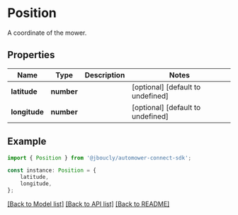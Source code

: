 # Position

A coordinate of the mower.

## Properties

Name | Type | Description | Notes
------------ | ------------- | ------------- | -------------
**latitude** | **number** |  | [optional] [default to undefined]
**longitude** | **number** |  | [optional] [default to undefined]

## Example

```typescript
import { Position } from '@jboucly/automower-connect-sdk';

const instance: Position = {
    latitude,
    longitude,
};
```

[[Back to Model list]](../README.md#documentation-for-models) [[Back to API list]](../README.md#documentation-for-api-endpoints) [[Back to README]](../README.md)
